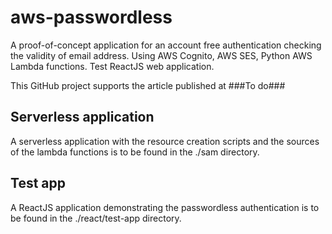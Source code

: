 # aws-passwordless
A proof-of-concept application for an account free authentication checking the validity of email address. Using AWS Cognito,  AWS SES, Python AWS Lambda functions. Test ReactJS web application.

This GitHub project supports the article published at ###To do###

## Serverless application
A serverless application with the resource creation scripts and the sources of the lambda functions is to be found in the ./sam directory.

## Test app
A ReactJS application demonstrating the passwordless authentication is to be found in the ./react/test-app directory.